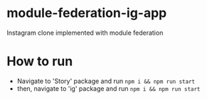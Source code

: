 # module-federation-ig-app
Instagram clone implemented with module federation

# How to run
- Navigate to 'Story' package and run `npm i && npm run start`
- then, navigate to 'ig' package and run `npm i && npm run start`
